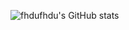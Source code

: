 ![fhdufhdu's GitHub stats](https://github-readme-stats.vercel.app/api?username=fhdufhdu&show_icons=true&theme=radical)
